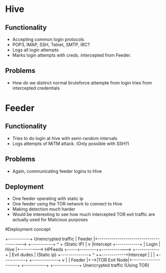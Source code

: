 # Hive
## Functionality
* Accepting common login protocols
 * POP3, IMAP, SSH, Telnet, SMTP, IRC?
* Logs all login attempts
* Marks login attempts with creds. intercepted from Feeder.

## Problems
* How do we distinct normal bruteforce attempte from login tries from intercepted credentials


# Feeder
## Functionality
* Tries to do login at hive with semi-random intervals
* Logs attempts of MiTM attack. (Only possible with SSH?)

## Problems
* Again, communicating feeder logins to Hive

## Deployment
* One feeder operating with static ip
* One feeder using the TOR network to connect to Hive
 * Making detection much harder
 * Would be interesting to see how much intercepted TOR exit traffic are actually used for Malicious purposes

#Deployment concept



+-----------+             Unencrypted traffic
|   Feeder  |+--------------------------------------->
+-----------+         ^                              +
 (Static IP)          |                              v
                      |Intercept               +------------+
                      |             Login      |    Hive    |+---------> HPFeeds
                +-----+--------++------------> +------------+
                |  Evil dudes  |                (Static ip)
                +--------------+                     ^
                      ++------------+Intercept       |
                                    |                |
+-----------+    +-------------+    v                |
|   Feeder  |+-->|TOR Exit Node|+--------------------+
+-----------+    +-------------+              Unencrypted traffic
 (Using TOR)